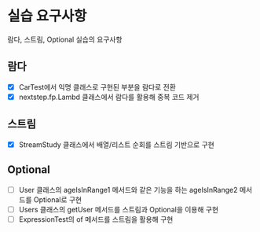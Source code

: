 # 실습 요구사항
람다, 스트림, Optional 실습의 요구사항

## 람다
- [x] CarTest에서 익명 클래스로 구현된 부분을 람다로 전환
- [x] nextstep.fp.Lambd 클래스에서 람다를 활용해 중복 코드 제거

## 스트림
- [x] StreamStudy 클래스에서 배열/리스트 순회를 스트림 기반으로 구현

## Optional
- [ ] User 클래스의 ageIsInRange1 메서드와 같은 기능을 하는 ageIsInRange2 메서드를 Optional로 구현
- [ ] Users 클래스의 getUser 메서드를 스트림과 Optional을 이용해 구현
- [ ] ExpressionTest의 of 메서드를 스트림을 활용해 구현